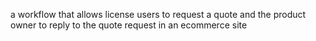 a workflow that allows license users to request a quote and the product owner to reply to the quote request in an ecommerce site
